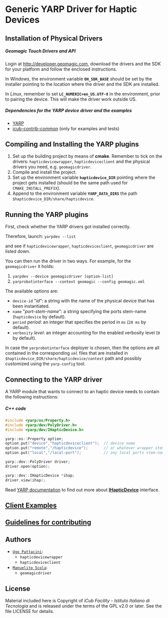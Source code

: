 Generic YARP Driver for Haptic Devices
======================================

## Installation of Physical Drivers

##### Geomagic Touch Drivers and API
Login at http://developer.geomagic.com, download the drivers and the SDK
for your platform and follow the enclosed instructions.

In _Windows_, the environment variable **`OH_SDK_BASE`** should be set by the installer
pointing to the location where the driver and the SDK are installed.

In _Linux_, remember to set **`LC_NUMERIC=en_US.UTF-8`** in the environment,
prior to pairing the device. This will make the driver work outside US.

##### Dependencies for the YARP device driver and the examples
- [YARP](https://github.com/robotology/yarp)
- [icub-contrib-common](https://github.com/robotology/icub-contrib-common) (only for examples and tests)

## Compiling and Installing the YARP plugins
1. Set up the building project by means of **cmake**. Remember to tick on the drivers:
`hapticdevicewrapper`, `hapticdeviceclient` and the physical drivers you need, e.g. `geomagicdriver`.
2. Compile and install the project.
3. Set up the environment variable **`hapticdevice_DIR`** pointing where the project gets installed
(should be the same path used for `CMAKE_INSTALL_PREFIX`).
4. Append to the environment variable **`YARP_DATA_DIRS`** the path `$hapticdevice_DIR/share/hapticdevice`.

## Running the YARP plugins
First, check whether the YARP drivers got installed correctly.

Therefore, launch: `yarpdev --list`

and see if `hapticdevicewrapper`, `hapticdeviceclient`, `geomagicdriver` are listed down.

You can then run the driver in two ways. For example, for the `geomagicdriver` it holds:

1. `yarpdev --device geomagicdriver [option-list]`
2. `yarprobotinterface --context geomagic --config geomagic.xml`

The available options are:
- `device-id` "_id_": a string with the name of the physical device that has been instantiated.
- `name` "_port-stem-name_": a string specifying the ports stem-name (`hapticdevice` by default).
- `period` _period_: an integer that specifies the period in `ms` (`20 ms` by default).
- `verbosity` _level_: an integer accounting for the enabled verbosity level (`0` by default).

In case the `yarprobotinterface` deployer is chosen, then the options are all contained in the corresponding
`xml` files that are installed in `$hapticdevice_DIR/share/hapticdevice/context` path and possibly
customized using the `yarp-config` tool.

## Connecting to the YARP driver
A YARP module that wants to connect to an haptic device needs to contain the following instructions:

##### C++ code
```cpp
#include <yarp/os/Property.h>
#include <yarp/dev/PolyDriver.h>
#include <yarp/dev/IHapticDevice.h>

yarp::os::Property option;
option.put("device","hapticdeviceclient");  // device name
option.put("remote","/hapticdevice");       // or whatever wrapper stem-name
option.put("local","/local-port");          // any local ports stem-name

yarp::dev::PolyDriver driver;
driver.open(option);

yarp::dev::IHapticDevice *ihap;
driver.view(ihap);
```

Read [YARP documentation](http://www.yarp.it/index.html) to find out more about [**IHapticDevice**](http://www.yarp.it/classyarp_1_1dev_1_1IHapticDevice.html) interface.

## [Client Examples](/examples)

## [Guidelines for contributing](/.github/CONTRIBUTING.md)

## Authors
- [`Ugo Pattacini`](https://github.com/pattacini):
  - `hapticdevicewrapper`
  - `hapticdeviceclient`
- [`Manuelito Scola`](https://github.com/manuelitoscola):
  - `geomagicdriver`

## License

Material included here is Copyright of _iCub Facility - Istituto Italiano di
Tecnologia_ and is released under the terms of the GPL v2.0 or later.
See the file LICENSE for details.

